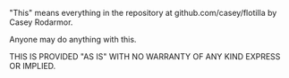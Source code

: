 "This" means everything in the repository at github.com/casey/flotilla by Casey Rodarmor.

Anyone may do anything with this.

THIS IS PROVIDED "AS IS" WITH NO WARRANTY OF ANY KIND EXPRESS OR IMPLIED.
